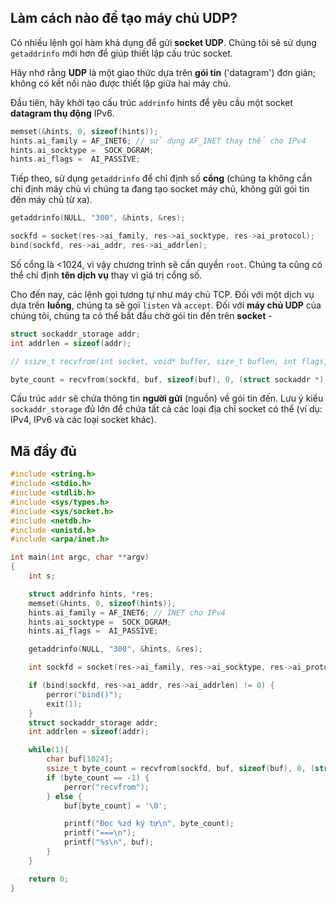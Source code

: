 ## Làm cách nào để tạo máy chủ UDP?
Có nhiều lệnh gọi hàm khả dụng để gửi **socket UDP**. Chúng tôi sẽ sử dụng `getaddrinfo` mới hơn để giúp thiết lập cấu trúc socket.

Hãy nhớ rằng **UDP** là một giao thức dựa trên **gói tin** ('datagram') đơn giản; không có kết nối nào được thiết lập giữa hai máy chủ.

Đầu tiên, hãy khởi tạo cấu trúc `addrinfo` hints để yêu cầu một socket **datagram thụ động** IPv6.
```C
memset(&hints, 0, sizeof(hints));
hints.ai_family = AF_INET6; // sử dụng AF_INET thay thế cho IPv4
hints.ai_socktype =  SOCK_DGRAM;
hints.ai_flags =  AI_PASSIVE;
```

Tiếp theo, sử dụng `getaddrinfo` để chỉ định số **cổng** (chúng ta không cần chỉ định máy chủ vì chúng ta đang tạo socket máy chủ, không gửi gói tin đến máy chủ từ xa).
```C
getaddrinfo(NULL, "300", &hints, &res);

sockfd = socket(res->ai_family, res->ai_socktype, res->ai_protocol);
bind(sockfd, res->ai_addr, res->ai_addrlen);
```
Số cổng là <1024, vì vậy chương trình sẽ cần quyền `root`. Chúng ta cũng có thể chỉ định **tên dịch vụ** thay vì giá trị cổng số.

Cho đến nay, các lệnh gọi tương tự như máy chủ TCP. Đối với một dịch vụ dựa trên **luồng**, chúng ta sẽ gọi `listen` và `accept`. Đối với **máy chủ UDP** của chúng tôi, chúng ta có thể bắt đầu chờ gói tin đến trên **socket** -

```C
struct sockaddr_storage addr;
int addrlen = sizeof(addr);

// ssize_t recvfrom(int socket, void* buffer, size_t buflen, int flags, struct sockaddr *addr, socklen_t * address_len);

byte_count = recvfrom(sockfd, buf, sizeof(buf), 0, (struct sockaddr *) &addr, &addrlen);
```

Cấu trúc `addr` sẽ chứa thông tin **người gửi** (nguồn) về gói tin đến.
Lưu ý kiểu `sockaddr_storage` đủ lớn để chứa tất cả các loại địa chỉ socket có thể (ví dụ: IPv4, IPv6 và các loại socket khác).

## Mã đầy đủ

```C
#include <string.h>
#include <stdio.h>
#include <stdlib.h>
#include <sys/types.h>
#include <sys/socket.h>
#include <netdb.h>
#include <unistd.h>
#include <arpa/inet.h>

int main(int argc, char **argv)
{
    int s;

    struct addrinfo hints, *res;
    memset(&hints, 0, sizeof(hints));
    hints.ai_family = AF_INET6; // INET cho IPv4
    hints.ai_socktype =  SOCK_DGRAM;
    hints.ai_flags =  AI_PASSIVE;

    getaddrinfo(NULL, "300", &hints, &res);

    int sockfd = socket(res->ai_family, res->ai_socktype, res->ai_protocol);

    if (bind(sockfd, res->ai_addr, res->ai_addrlen) != 0) {
        perror("bind()");
        exit(1);
    }
    struct sockaddr_storage addr;
    int addrlen = sizeof(addr);

    while(1){
        char buf[1024];
        ssize_t byte_count = recvfrom(sockfd, buf, sizeof(buf), 0, (struct sockaddr *) &addr, &addrlen);
        if (byte_count == -1) {
            perror("recvfrom");
        } else {
            buf[byte_count] = '\0';

            printf("Đọc %zd ký tự\n", byte_count);
            printf("===\n");
            printf("%s\n", buf);
        }
    }

    return 0;
}
```




